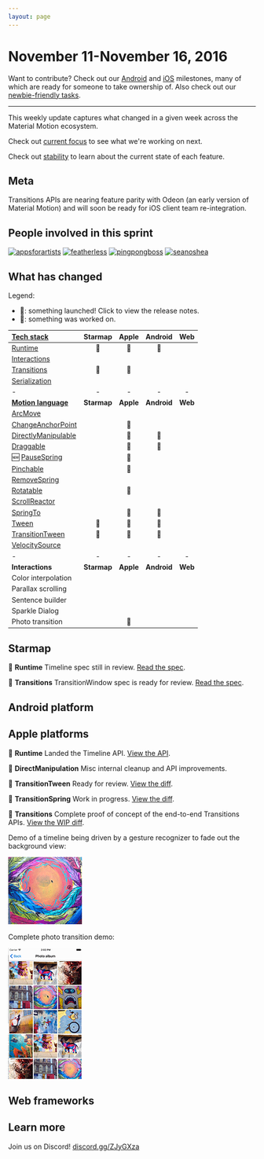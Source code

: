 ```yaml
---
layout: page
---
```


# November 11-November 16, 2016

Want to contribute? Check out our [Android](https://material-motion.github.io/milemarker/index.html?filterby=android) and
[iOS](https://material-motion.github.io/milemarker/index.html?filterby=appleos) milestones, many of
which are ready for someone to take ownership of. Also check out our
[newbie-friendly tasks](https://material-motion.github.io/milemarker/newbie.html?filterby=appleos).

---

This weekly update captures what changed in a given week across the Material Motion ecosystem.

Check out [current focus](https://github.com/orgs/material-motion/projects/4) to see what we're working on next.

Check out [stability](stability) to learn about the current state of each feature.

## Meta

Transitions APIs are nearing feature parity with Odeon (an early version of Material Motion) and
will soon be ready for iOS client team re-integration.

## People involved in this sprint

[![appsforartists](https://avatars0.githubusercontent.com/u/926648?v=3&s=100)](https://github.com/appsforartists)
[![featherless](https://avatars0.githubusercontent.com/u/45670?v=3&s=100)](https://github.com/jverkoey)
[![pingpongboss](https://avatars0.githubusercontent.com/u/719914?v=3&s=100)](https://github.com/pingpongboss)
[![seanoshea](https://avatars0.githubusercontent.com/u/97601?v=3&s=100)](https://github.com/seanoshea)

## What has changed

Legend:

- 🎉: something launched! Click to view the release notes.
- 📝: something was worked on.

| [Tech stack](https://material-motion.github.io/material-motion/starmap/specifications/#tech-stack)                        | Starmap | Apple | Android | Web |
|:--------------|:-------:|:-----:|:-------:|:---:|
| [Runtime](https://material-motion.github.io/material-motion/starmap/specifications/runtime/)                              | 📝 | 📝 | 📝 | &nbsp;  |
| [Interactions](https://material-motion.github.io/material-motion/starmap/specifications/interactions/)                    | &nbsp; | &nbsp; | &nbsp; | &nbsp; |
| [Transitions](https://material-motion.github.io/material-motion/starmap/specifications/interactions/transitions/)         | 📝 | 📝 | &nbsp; | &nbsp; |
| [Serialization](https://material-motion.github.io/material-motion/starmap/specifications/serialization)                   | &nbsp; | &nbsp; | &nbsp; | &nbsp; |
| - | - | - | - | - |
| **[Motion language](https://material-motion.github.io/material-motion/starmap/specifications/motion-family)**             | **Starmap** | **Apple**  | **Android** | **Web**    |
| [ArcMove](https://material-motion.github.io/material-motion/starmap/specifications/plans/ArcMove)                         | &nbsp; | &nbsp; | &nbsp; | &nbsp; |
| [ChangeAnchorPoint](https://material-motion.github.io/material-motion/starmap/specifications/plans/ChangeAnchorPoint)     | &nbsp; | 📝 | &nbsp; | &nbsp; |
| [DirectlyManipulable](https://material-motion.github.io/material-motion/starmap/specifications/plans/DirectlyManipulable) | &nbsp; | 📝 | 📝 | &nbsp; |
| [Draggable](https://material-motion.github.io/material-motion/starmap/specifications/plans/Draggable)                     | &nbsp; | 📝 | 📝 | &nbsp; |
| 🆕 [PauseSpring](https://material-motion.github.io/material-motion/starmap/specifications/plans/PauseSpring)                 | &nbsp; | 📝 | &nbsp; | &nbsp; |
| [Pinchable](https://material-motion.github.io/material-motion/starmap/specifications/plans/Pinchable)                     | &nbsp; | 📝 | &nbsp; | &nbsp; |
| [RemoveSpring](https://material-motion.github.io/material-motion/starmap/specifications/plans/RemoveSpring)               | &nbsp; | &nbsp; | &nbsp; | &nbsp; |
| [Rotatable](https://material-motion.github.io/material-motion/starmap/specifications/plans/Rotatable)                     | &nbsp; | 📝 | &nbsp; | &nbsp; |
| [ScrollReactor](https://material-motion.github.io/material-motion/starmap/specifications/plans/ScrollReactor)             | &nbsp; | &nbsp; | &nbsp; | &nbsp; |
| [SpringTo](https://material-motion.github.io/material-motion/starmap/specifications/plans/SpringTo)                       | &nbsp; | 📝 | 🎉 | &nbsp; |
| [Tween](https://material-motion.github.io/material-motion/starmap/specifications/plans/Tween)                             | 📝 | 📝 | 🎉 | &nbsp; |
| [TransitionTween](https://material-motion.github.io/material-motion/starmap/specifications/plans/TransitionTween)         | 📝 | 📝 | 🎉 | &nbsp; |
| [VelocitySource](https://material-motion.github.io/material-motion/starmap/specifications/plans/VelocitySource)           | &nbsp; | &nbsp; | &nbsp; | &nbsp; |
| - | - | - | - | - |
| **Interactions**      | **Starmap** | **Apple** | **Android** | **Web** |
|  Color interpolation  | &nbsp; | &nbsp; |  &nbsp; | &nbsp; |
|  Parallax scrolling   | &nbsp; | &nbsp; |  &nbsp; | &nbsp; |
|  Sentence builder     | &nbsp; | &nbsp; |  &nbsp; | &nbsp; |
|  Sparkle Dialog       | &nbsp; | &nbsp; |  &nbsp; | &nbsp; |
|  Photo transition     | &nbsp; | 📝 |  &nbsp; | &nbsp; |

## Starmap

📝 **Runtime** Timeline spec still in review. [Read the spec](https://material-motion.github.io/material-motion/starmap/specifications/primitives/Timeline).

📝 **Transitions** TransitionWindow spec is ready for review. [Read the spec](https://material-motion.github.io/material-motion/starmap/specifications/interactions/transitions/TransitionWindow).

## Android platform

## Apple platforms

📝 **Runtime** Landed the Timeline API. [View the API](https://github.com/material-motion/runtime-objc/blob/develop/src/MDMTimeline.h).

📝 **DirectManipulation** Misc internal cleanup and API improvements.

📝 **TransitionTween** Ready for review. [View the diff](http://codereview.cc/D1916).

📝 **TransitionSpring** Work in progress. [View the diff](http://codereview.cc/D1925).

📝 **Transitions** Complete proof of concept of the end-to-end Transitions APIs. [View the WIP diff](http://codereview.cc/D1905).

Demo of a timeline being driven by a gesture recognizer to fade out the background view:

![](2016-11-16-dragtimeline.gif)

Complete photo transition demo:

![](2016-11-16-allinteractions.gif)

## Web frameworks

## Learn more

Join us on Discord! [discord.gg/ZJyGXza](https://discord.gg/ZJyGXza)

